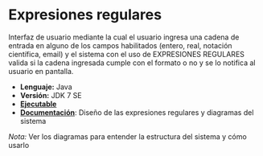 # Expresiones regulares
Interfaz de usuario mediante la cual el usuario ingresa una cadena de entrada en alguno de los campos habilitados (entero, real, notación científica, email) y el sistema con el uso de EXPRESIONES REGULARES valida si la cadena ingresada cumple con el formato o no y se lo notifica al usuario en pantalla.
- __Lenguaje:__ Java
- __Versión:__ JDK 7 SE
- [__Ejecutable__](https://github.com/Ferwiis/java-regex/tree/main/ExpresionesRegulares/dist)
- [__Documentación__](https://github.com/Ferwiis/java-regex/tree/main/ExpresionesRegulares/docs): Diseño de las expresiones regulares y diagramas del sistema

*Nota:* Ver los diagramas para entender la estructura del sistema y cómo usarlo
